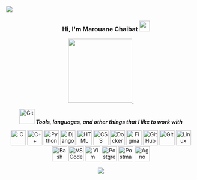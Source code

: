 <div>
<img align="center" src="https://i.imgur.com/4ASafy0.png">
</div>


<h3 align="center">
  &nbsp;&nbsp;&nbsp;&nbsp;&nbsp;&nbsp;&nbsp;Hi, I'm Marouane Chaibat
  <img src="https://media.giphy.com/media/hvRJCLFzcasrR4ia7z/giphy.gif" width="28">
</h3>



 <div align="center">
<!--
Hi, I'm [Marouane Chaibat](https://twitter.com/marouanechaibat/) a computer science student currently studying in the [@42 network](https://www.42network.org/).
 <p align="center">
 <img src="https://media.giphy.com/media/W5eoZHPpUx9sapR0eu/giphy.gif" width="55" alt="Git"/>&nbsp;<i><b>Git Activeness</b></i>
</p>
-->

  
  
<p align="center">
<a href="https://github.com/mvrouvne">
  
  <img height="170" src="https://github-readme-stats-eight-theta.vercel.app/api?username=mvrouvne&show_icons=true&theme=material-palenight&bg_color=0D1017&include_all_commits=true&count_private=true&hide_border=true"/>
  
  <img height="140"  />
</a>
</p>

 

<p align="center">
 <img src="https://media.giphy.com/media/xThta1wmw6DUBWgyXK/giphy.gif" width="40" alt="Git"/>&nbsp;<i><b>Tools, languages, and other things that I like to work with</b></i>
</p>

<a href="https://docs.microsoft.com/en-us/cpp/?view=msvc-170" target="_blank" rel="noreferrer"><img src="https://skillicons.dev/icons?i=c" height="40" alt="C" /></a>
<a href="https://docs.microsoft.com/en-us/cpp/?view=msvc-170" target="_blank" rel="noreferrer"><img src="https://skillicons.dev/icons?i=cpp" height="40" alt="C++" /></a>
<a href="https://www.python.org/" target="_blank" rel="noreferrer"><img src="https://skillicons.dev/icons?i=python" height="40" alt="Python" /></a>
<a href="https://www.djangoproject.com/" target="_blank" rel="noreferrer"><img src="https://skillicons.dev/icons?i=django" height="40" alt="Django" /></a>
<a href="https://developer.mozilla.org/en-US/docs/Web/HTML" target="_blank" rel="noreferrer"><img src="https://skillicons.dev/icons?i=html" height="40" alt="HTML" /></a>
<a href="https://developer.mozilla.org/en-US/docs/Web/CSS" target="_blank" rel="noreferrer"><img src="https://skillicons.dev/icons?i=css" height="40" alt="CSS" /></a>
<a href="https://www.docker.com/" target="_blank" rel="noreferrer"><img src="https://skillicons.dev/icons?i=docker" height="40" alt="Docker" /></a>
<a href="https://www.figma.com/" target="_blank" rel="noreferrer"><img src="https://skillicons.dev/icons?i=figma" height="40" alt="Figma" /></a>
<a href="https://desktop.github.com/" target="_blank" rel="noreferrer"><img src="https://skillicons.dev/icons?i=github" height="40" alt="GitHub" /></a>
<a href="https://git-scm.com/" target="_blank" rel="noreferrer"><img src="https://skillicons.dev/icons?i=git" height="40" alt="Git" /></a>
<a href="https://www.linux.org/" target="_blank" rel="noreferrer"><img src="https://skillicons.dev/icons?i=linux" height="40" alt="Linux" /></a>
<a href="https://www.gnu.org/software/bash/" target="_blank" rel="noreferrer"><img src="https://skillicons.dev/icons?i=bash" height="40" alt="Bash" /></a>
<a href="https://code.visualstudio.com/" target="_blank" rel="noreferrer"><img src="https://skillicons.dev/icons?i=vscode" height="40" alt="VSCode" /></a>
<a href="https://www.vim.org/" target="_blank" rel="noreferrer"><img src="https://skillicons.dev/icons?i=vim" height="40" alt="Vim" /></a>
<a href="https://www.postgresql.org/" target="_blank" rel="noreferrer"><img src="https://skillicons.dev/icons?i=postgresql" height="40" alt="PostgreSQL" /></a>
<a href="https://www.postman.com/" target="_blank" rel="noreferrer"><img src="https://skillicons.dev/icons?i=postman" height="40" alt="Postman" /></a>
<a href="https://www.notion.com/" target="_blank" rel="noreferrer"><img src="https://skillicons.dev/icons?i=notion" height="40" alt="Agno" /></a>




<!--

- Note: Top languages is only a metric of the languages my public code consists of and doesn't reflect experience or skill level.
-->
</div>

<p align="center">
  <a href="https://github.com/DenverCoder1/readme-typing-svg"><img src="https://readme-typing-svg.herokuapp.com?lines=Computer+Science+Student;Tech%20Enthusiast;Cafephile;Always%20learning%20new%20things;Evolving&center=true&width=500&height=50"></a>
</p>
